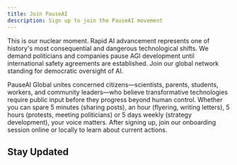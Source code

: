 ```yaml
---
title: Join PauseAI
description: Sign up to join the PauseAI movement
---
```


<script>
    import TallyEmbed from '$lib/components/TallyEmbed.svelte'
    import NewsletterSignup from '$lib/components/NewsletterSignup.svelte'
</script>

This is our nuclear moment.
Rapid AI advancement represents one of history's most consequential and dangerous technological shifts.
We demand politicians and companies pause AGI development until international safety agreements are established.
Join our global network standing for democratic oversight of AI.

PauseAI Global unites concerned citizens—scientists, parents, students, workers, and community leaders—who believe transformative technologies require public input before they progress beyond human control.
Whether you can spare 5 minutes (sharing posts), an hour (flyering, writing letters), 5 hours (protests, meeting politicians) or 5 days weekly (strategy development), your voice matters.
After signing up, join our onboarding session online or locally to learn about current actions.

<TallyEmbed formId="wbGvKe" />

## Stay Updated

<NewsletterSignup />
